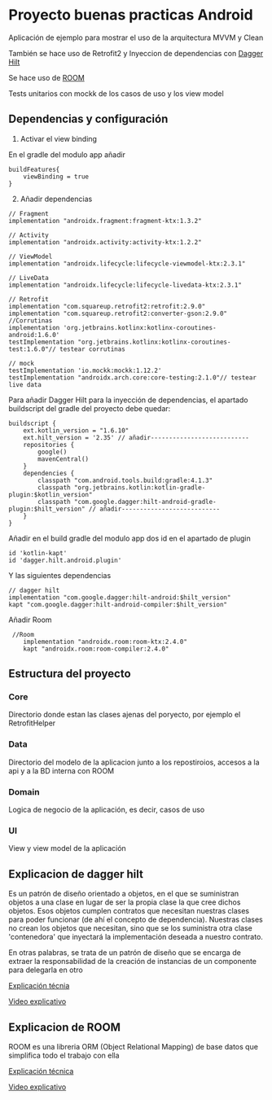 # Proyecto buenas practicas Android

Aplicación de ejemplo para mostrar el uso de la arquitectura MVVM y Clean

También se hace uso de Retrofit2 y Inyeccion de dependencias con [Dagger Hilt](#explicacion-de-dagger-hilt)

Se hace uso de [ROOM](#explicacion-de-room)

Tests unitarios con mockk de los casos de uso y los view model

## Dependencias y configuración

1. Activar el view binding

En el gradle del modulo app añadir
```
buildFeatures{
    viewBinding = true
}
```

2. Añadir dependencias

```
// Fragment 
implementation "androidx.fragment:fragment-ktx:1.3.2"

// Activity
implementation "androidx.activity:activity-ktx:1.2.2"

// ViewModel
implementation "androidx.lifecycle:lifecycle-viewmodel-ktx:2.3.1"

// LiveData  
implementation "androidx.lifecycle:lifecycle-livedata-ktx:2.3.1"

// Retrofit
implementation "com.squareup.retrofit2:retrofit:2.9.0"
implementation "com.squareup.retrofit2:converter-gson:2.9.0"
//Corrutinas
implementation 'org.jetbrains.kotlinx:kotlinx-coroutines-android:1.6.0'
testImplementation "org.jetbrains.kotlinx:kotlinx-coroutines-test:1.6.0"// testear corrutinas

// mock
testImplementation 'io.mockk:mockk:1.12.2'
testImplementation "androidx.arch.core:core-testing:2.1.0"// testear live data

```

Para añadir Dagger Hilt para la inyección de dependencias, el apartado buildscript del gradle del proyecto debe quedar:
```
buildscript {
    ext.kotlin_version = "1.6.10"
    ext.hilt_version = '2.35' // añadir---------------------------
    repositories {
        google()
        mavenCentral()
    }
    dependencies {
        classpath "com.android.tools.build:gradle:4.1.3"
        classpath "org.jetbrains.kotlin:kotlin-gradle-plugin:$kotlin_version"
        classpath "com.google.dagger:hilt-android-gradle-plugin:$hilt_version" // añadir---------------------------
    }
}
```

Añadir en el build gradle del modulo app dos id en el apartado de plugin
```
id 'kotlin-kapt'
id 'dagger.hilt.android.plugin'
```
Y las siguientes dependencias
```
// dagger hilt
implementation "com.google.dagger:hilt-android:$hilt_version"
kapt "com.google.dagger:hilt-android-compiler:$hilt_version"
```

Añadir Room
```
 //Room
    implementation "androidx.room:room-ktx:2.4.0"
    kapt "androidx.room:room-compiler:2.4.0"
```

## Estructura del proyecto

### Core
Directorio donde estan las clases ajenas del poryecto, por ejemplo el RetrofitHelper

### Data
Directorio del modelo de la aplicacion junto a los repostiroios, accesos a la api y a la BD interna con ROOM

### Domain
Logica de negocio de la aplicación, es decir, casos de uso

### UI
View y view model de la aplicación

## Explicacion de dagger hilt
Es un patrón de diseño orientado a objetos, en el que se suministran objetos a una clase en lugar de ser la propia clase la que cree dichos objetos. Esos objetos cumplen contratos que necesitan nuestras clases para poder funcionar (de ahí el concepto de dependencia). Nuestras clases no crean los objetos que necesitan, sino que se los suministra otra clase 'contenedora' que inyectará la implementación deseada a nuestro contrato.

En otras palabras, se trata de un patrón de diseño que se encarga de extraer la responsabilidad de la creación de instancias de un componente para delegarla en otro

[Explicación técnia](https://developer.android.com/training/dependency-injection?hl=es-419)

[Video explicativo](https://www.youtube.com/watch?v=t6ZuzSu2UHI&list=PL8ie04dqq7_OcBYDpvHrcSFVoggLi3cm_&index=36)

## Explicacion de ROOM
ROOM es una libreria ORM (Object Relational Mapping) de base datos que simplifica todo el trabajo con ella

[Explicación técnica](https://devexperto.com/room-la-libreria-de-base-de-datos-de-android/#:~:text=Room%20es%20una%20librería%20de,datos%20lista%20para%20ser%20usada.)

[Video explicativo](https://www.youtube.com/watch?v=lYBb4QedYH8&list=PL8ie04dqq7_OcBYDpvHrcSFVoggLi3cm_&index=43)

